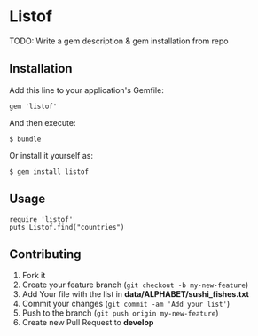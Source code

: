 # Listof

TODO: Write a gem description & gem installation from repo

## Installation

Add this line to your application's Gemfile:

    gem 'listof'

And then execute:

    $ bundle

Or install it yourself as:

    $ gem install listof

## Usage

```
require 'listof'
puts Listof.find("countries")
```


## Contributing

1. Fork it
2. Create your feature branch (`git checkout -b my-new-feature`)
3. Add Your file with the list in **data/ALPHABET/sushi_fishes.txt**
4. Commit your changes (`git commit -am 'Add your list'`)
5. Push to the branch (`git push origin my-new-feature`)
6. Create new Pull Request to **develop**
